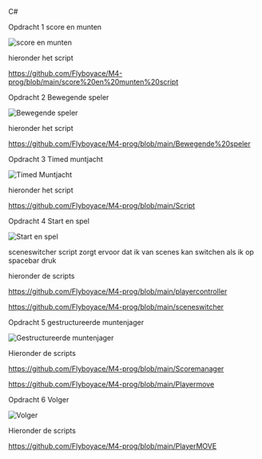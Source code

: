 C#

Opdracht 1 score en munten

![score en munten](https://github.com/user-attachments/assets/f0b6f170-266c-4957-a884-46c9f0c5e9c3)

hieronder het script 

https://github.com/Flyboyace/M4-prog/blob/main/score%20en%20munten%20script





Opdracht 2 Bewegende speler

![Bewegende speler](https://github.com/user-attachments/assets/092c719b-9a54-470e-99a8-a965f6cdf3aa)

hieronder het script 

https://github.com/Flyboyace/M4-prog/blob/main/Bewegende%20speler




Opdracht 3 Timed muntjacht

![Timed Muntjacht](https://github.com/user-attachments/assets/9916d616-2535-4712-a2ab-5d19a376c547)

hieronder het script

https://github.com/Flyboyace/M4-prog/blob/main/Script




Opdracht 4 Start en spel

![Start en spel](https://github.com/user-attachments/assets/9d398854-64b3-48e1-ab2b-e05216ed8ebb)

sceneswitcher script zorgt ervoor dat ik van scenes kan switchen als ik op spacebar druk

hieronder de scripts

https://github.com/Flyboyace/M4-prog/blob/main/playercontroller

https://github.com/Flyboyace/M4-prog/blob/main/sceneswitcher




Opdracht 5 gestructureerde muntenjager

![Gestructureerde muntenjager](https://github.com/user-attachments/assets/fe792d83-2498-42a2-a66e-e24069539309)

Hieronder de scripts 

https://github.com/Flyboyace/M4-prog/blob/main/Scoremanager

https://github.com/Flyboyace/M4-prog/blob/main/Playermove



Opdracht 6 Volger

![Volger](https://github.com/user-attachments/assets/34dc024a-b4ab-4aba-84b9-60c63c507f24)

Hieronder de scripts

https://github.com/Flyboyace/M4-prog/blob/main/PlayerMOVE
















